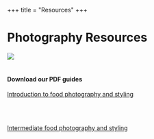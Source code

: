 +++
title = "Resources"
+++

<div class="workshop_title">
  <h1>Photography Resources</h1>
</div>  
<img src="resources/camera.jpg">

</br>
</br>
<h4>Download our PDF guides</h4>
<a download href="pdfs/an introduction to food photography and styling.pdf">
  <i class="resource_icon fa fa-file-pdf-o" aria-hidden="true"></i>
  <p>Introduction to food photography and styling</p>
</a>

</br>
</br>
<a download href="pdfs/intermediate food photography and styling.pdf">
  <i class="resource_icon fa fa-file-pdf-o" aria-hidden="true"></i>
  <p>Intermediate food photography and styling</p>
</a>

</br>
</br>

<div class="page-content">
  <div class="container">

  </div>
  
</div>
